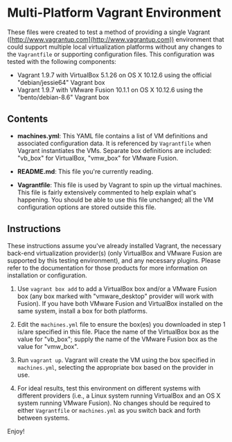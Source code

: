# Multi-Platform Vagrant Environment

These files were created to test a method of providing a single Vagrant ([http://www.vagrantup.com](http://www.vagrantup.com)) environment that could support multiple local virtualization platforms without any changes to the `Vagrantfile` or supporting configuration files. This configuration was tested with the following components:

* Vagrant 1.9.7 with VirtualBox 5.1.26 on OS X 10.12.6 using the official "debian/jessie64" Vagrant box
* Vagrant 1.9.7 with VMware Fusion 10.1.1 on OS X 10.12.6 using the "bento/debian-8.6" Vagrant box

## Contents

* **machines.yml**: This YAML file contains a list of VM definitions and associated configuration data. It is referenced by `Vagrantfile` when Vagrant instantiates the VMs. Separate box definitions are included: "vb_box" for VirtualBox, "vmw_box" for VMware Fusion.

* **README.md**: This file you're currently reading.

* **Vagrantfile**: This file is used by Vagrant to spin up the virtual machines. This file is fairly extensively commented to help explain what's happening. You should be able to use this file unchanged; all the VM configuration options are stored outside this file.

## Instructions

These instructions assume you've already installed Vagrant, the necessary back-end virtualization provider(s) (only VirtualBox and VMware Fusion are supported by this testing environment), and any necessary plugins. Please refer to the documentation for those products for more information on installation or configuration.

1. Use `vagrant box add` to add a VirtualBox box and/or a VMware Fusion box (any box marked with "vmware_desktop" provider will work with Fusion). If you have both VMware Fusion and VirtualBox installed on the same system, install a box for both platforms.

2. Edit the `machines.yml` file to ensure the box(es) you downloaded in step 1 is/are specified in this file. Place the name of the VirtualBox box as the value for "vb_box"; supply the name of the VMware Fusion box as the value for "vmw_box".

3. Run `vagrant up`. Vagrant will create the VM using the box specified in `machines.yml`, selecting the appropriate box based on the provider in use.

5. For ideal results, test this environment on different systems with different providers (i.e., a Linux system running VirtualBox and an OS X system running VMware Fusion). No changes should be required to either `Vagrantfile` or `machines.yml` as you switch back and forth between systems.

Enjoy!

